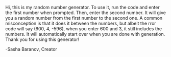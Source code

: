 Hi, this is my random number generator.
To use it, run the code and enter the first number when prompted.
Then, enter the second number.
It will give you a random number from the first number to the second one.
A common misconception is that it does it between the numbers, but albeit the rror code will say (600, 4, -596), when you enter 600 and 3, it still includes the numbers.
It will automatically start over when you are done with generation.
Thank you for using this generator!

-Sasha Baranov, Creator
